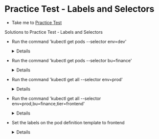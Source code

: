 # Practice Test - Labels and Selectors

- Take me to [Practice Test](https://kodekloud.com/topic/practice-test-labels-and-selectors/)
  
Solutions to Practice Test - Labels and Selectors

- Run the command 'kubectl get pods --selector env=dev'
  
  <details>

  ```
  kubectl get pods --selector env=dev
  ```

  </details>

- Run the command 'kubectl get pods --selector bu=finance'

  <details>

  ```
  kubectl get pods --selector bu=finance
  ```

  </details>

- Run the command 'kubectl get all --selector env=prod'

  <details>

  ```
  kubectl get all --selector env=prod
  ```

  </details>

- Run the command 'kubectl get all --selector env=prod,bu=finance,tier=frontend'
  
  <details>

  ```
  kubectl get all --selector env=prod,bu=finance,tier=frontend
  ```

  </details>

- Set the labels on the pod definition template to frontend

  <details>

  ```
  vi replicaset-definition.yaml
  kubectl create -f replicaset-definition.yaml
  ```

  </details>
